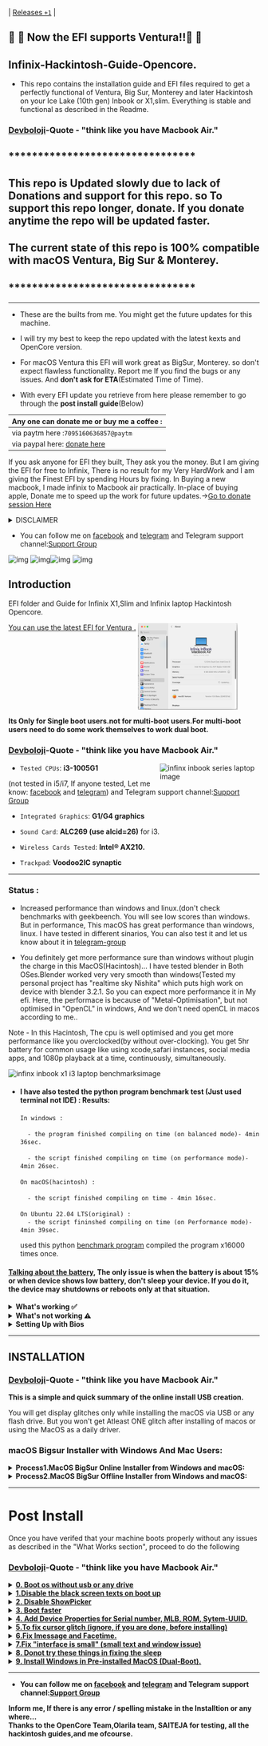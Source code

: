 | [Releases `+1`](https://github.com/devboloji/Infinix-Hackintosh-Guide-Opencore/releases) | 

## :star_struck: :star_struck: Now the EFI supports Ventura!!:star_struck: :star_struck:


## Infinix-Hackintosh-Guide-Opencore.
- This repo contains the installation guide and EFI files required to get a perfectly functional of Ventura, Big Sur, Monterey and later Hackintosh on your Ice Lake (10th gen) Inbook or X1,slim. Everything is stable and functional as described in the Readme.

### [Devboloji](https://github.com/devboloji)-Quote - "think like you have Macbook Air."

## ********************************
## This repo is Updated slowly due to lack of Donations and support for this repo. so To support this repo longer, donate. If you donate anytime the repo will be updated faster.
## The current state of this repo is 100% compatible with macOS Ventura, Big Sur & Monterey.
## ********************************

<hr>

- These are the builts from me.  You might get the future updates for this machine.

 - I will try my best to keep the repo updated with the latest kexts and OpenCore version.
 - For macOS Ventura this EFI will work great as BigSur, Monterey. so don't expect flawless functionality.
 Report me If you find the bugs or any issues. And **don't ask for ETA**(Estimated Time of Time).
- With every EFI update you retrieve from here please remember to go through the **post install guide**(Below)

|  Any one can donate me or buy me a coffee :|
|--------------------------------------------|
|  via paytm here :`7095160636857@paytm`     |
|  via paypal here: [donate here](https://www.paypal.me/369639)|

 If you ask anyone for EFI they built, They ask you the money. But I am giving the EFI for free to Infinix, There is no result for my Very HardWork and I am giving the Finest EFI by spending Hours by fixing. In Buying a new macbook, I made infinix to Macbook air practically. In-place of buying apple, Donate me to speed up the work for future updates.->[Go to donate session Here](https://github.com/devboloji/Infinix-Hackintosh-Opencore-Guide#any-one-can-donate-me-or-buy-me-a-coffee-)

 <details><summary>DISCLAIMER</summary>
 
|                          Disclaimer                               |
|-------------------------------------------------------------------|
|Read the entire README before you start.                           |
|I am not responsible for any damages you may cause.                |
|If you find an error or improve anything,whether in the config or in the documentation,please consider opening an issue or pull request.|    

 </details>
 
- You can follow me on [facebook](https://www.facebook.com/sai.dev.92317) and [telegram](https://t.me/Pappusaidev) and Telegram support channel:[Support Group](https://t.me/infinix_inbook_discussion)

![img](https://img.shields.io/badge/Release%20Update-July-red) ![img](https://img.shields.io/badge/macOS%20Support-Monterey--11.6.7-blue)![img](https://img.shields.io/badge/macOS%20Support-BigSur-blue) ![img](https://img.shields.io/badge/OpenCore%20Version-0.8.2-red)

## Introduction

EFI folder and Guide for Infinix X1,Slim and Infinix laptop Hackintosh Opencore.

<ins>You can use the latest EFI for Ventura .</ins>
<img align="top" src="images/Ventura beta 5 Proof-Infinix.png" alt="infinx ventura beta 5 system information." width="200">

**Its Only for Single boot users.not for multi-boot users.For multi-boot users need to do some work themselves to work dual boot.**

### [Devboloji](https://github.com/devboloji)-Quote - "think like you have Macbook Air."

<img align="right" src="images/infinix laptop image.jpeg" alt="infinx inbook series laptop image" width="200">

- `Tested CPUs`: **i3-1005G1**

(not tested in i5/i7, If anyone tested, Let me know: [facebook](https://www.facebook.com/sai.dev.92317) and [telegram](https://t.me/Pappusaidev)) and Telegram support channel:[Support Group](https://t.me/infinix_inbook_discussion)


- `Integrated Graphics`: **G1/G4 graphics**

- `Sound Card`: **ALC269 (use alcid=26)** for i3.

- `Wireless Cards Tested`: **Intel® AX210.**

- `Trackpad`: **Voodoo2IC synaptic**

<hr>

### Status : 

- Increased performance than windows and linux.(don't check benchmarks with geekbeench. You will see low scores than windows. But in performance, This macOS has great performance than windows, linux. I have tested in different sinarios, You can also test it and let us know about it in [telegram-group](https://t.me/infinix_inbook_discussion)

- You definitely get more performance sure than windows without plugin the charge in this MacOS(Hacintosh)... I have tested blender in Both OSes.Blender worked very very smooth than windows(Tested my personal project has "realtime sky Nishita" which puts high work on device with blender 3.2.1.  So you can expect more performance it in My efi. Here, the performace is because of "Metal-Optimisation", but not optimised in "OpenCL" in windows, And we don't need openCL in macos according to me..

Note - In this Hacintosh, The cpu is well optimised and you get more performance like you overclocked(by without over-clocking). You get 5hr battery for common usage like using xcode,safari instances, social media apps, and 1080p playback at a time, continuously, simultaneously.

<img align="top" src="images/infinix x1 i3 benchmarks.jpeg" alt="infinx inbook x1 i3 laptop benchmarksimage" width="300">

- #### I have also tested the python program benchmark test  (Just used terminal not IDE) : Results:  

      In windows :
      
        - the program finished compiling on time (on balanced mode)- 4min 36sec.

        - the script finished compiling on time (on performance mode)- 4min 26sec.

      On macOS(hacintosh) :
         
        - the script finished compiling on time - 4min 16sec.
     
      On Ubuntu 22.04 LTS(original) :
        - the script fininshed compiling on time (on Performance mode)- 4min 39sec.

   used this python [benchmark program](https://benchmarksgame-team.pages.debian.net/benchmarksgame/program/mandelbrot-python3-7.html) compiled the program x16000 times once.

#### <ins> Talking about the battery</ins>, The only issue is when the battery is about 15% or when device shows low battery, don't sleep your device. If you do it, the device may shutdowns or reboots only at that situation.

<details>
 <summary><strong> What's working ✅ </strong></summary>
 </br>
 
- [x] Wifi
- [x] iMessage, FaceTime, App Store, iTunes Store `Please generate your own SMBIOS`read my [post install](https://github.com/devboloji/Infinix-Hackintosh-Opencore-Guide#post-install) which is below the installation.
- [x] Bluetooth (Bluetooth Headphones working, also bluetooth file transfer works)
- [x] OnBoard Audio(Input/ Output)
- [x] USB ports
- [x] Wired headphones
- [x] You will get upto 4 hours to 5 hours battery backup for streaming 1080p-youtube and for coding without any pause.You may get more than me.
- [x] Trackpad 
- [x] brightness keys(To increase(+ve) -> `Pause`key) & (To decrease(-ve) -> `Scr Lk` key)
- [x] Wake / Shutdown
- [x] Short sleep. (If you make sleep for long hours, The laptop shutdowns. To boot up your device you need to plug in the charge like macbook to wake. But you can make sleep to for 1 to 3 hours(but you will lose 3 to 8 percentage for every hour when  you put your device into sleep). 
This is due to continuous fan spinning when sleep. Anyone is welcomed to fix these issues. First contact me to do that
- Everything (Much More).

</details>
<details>
 <summary><strong>What's not working ⚠️</strong></summary>
 </br>
 
* Long Sleep(Using Long sleep, fans still spins and causes battery drain)(Donot use any hibernate app in macos),Read [Post-install](https://github.com/devboloji/Infinix-Hackintosh-Opencore-Guide#post-install) Any one is welcomed to fix this issue, contact me.
* Hdmi slot.
* Don't expect too much battery in this Hackintosh like windows. You get atleast 5-hours battery-backup.
</details>

<details>
 <summary><strong> Setting Up with Bios</strong></summary>
  Note:Most of these options may not be present in your firmware, we recommend matching up as closely as possible but don't be too concerned, if many of these options are not available in your BIOS. You cannot change the cpu,fan and other settings. This is due to Locked-bios(cfg-lock). If anyone unlocked the bios, Please tell in "Telegram-Group" ->(https://t.me/infinix_inbook_discussion) that good news.


<details>
<summary><strong>Disable:</strong></summary>
 
- Fast Boot
- `chipset` -> `PCH IO configuration` ->`disable wake on wlan and bluetooth` (which causes sleep issues)
- Disable windows bit-lock encryption (ignore, if you don't lock it)
- Secure Boot
- VT-d
- CSM
 </details>
 
 
<details>
 <summary><strong>Enable:</strong></summary>
 

- Execute Disable Bit
- `DVMT Total Dfx Mem`(iGPU Memory): `MAX` from `System Agent(SA)configuration` -> `Graphics configuration`.
- Set` DVMT Total Gfx Memory` setting to `Max`from `System Agent(SA)configuration` -> `Graphics configuration`.
- Set `DVMT PPre-Allocated` Setting to `160M` or to `max` from `System Agent(SA)configuration` -> `Graphics configuration`.
- SATA Mode: AHCI
- Every setting is not Available so check your self
- `Intel Virtualization Technology` not vt-d.
</details>
</details>

 <hr>
 

## INSTALLATION

### [Devboloji](https://github.com/devboloji)-Quote - "think like you have Macbook Air."

**This is a simple and quick summary of the online install USB creation.**

You will get display glitches only while installing the macOS via USB or any flash drive. But you won't get Atleast ONE glitch after installing of macos or using the MacOS as a daily driver.
 ### macOS Bigsur Installer with Windows And Mac Users:
<details>
 <summary><strong>Process1.MacOS BigSur Online Installer from Windows and macOS:</strong></summary>
 
  -  **`For Windows users`**
      1. Download [rufus](https://rufus.ie/en/) to format the sdcard to fat32.
      2. Select the desired flash drive or Sdcard you would like to put the installer on under the device option
      3. Open rufus and Select `non-bootable` as the `boot selection` (REQUIRED)
      4. Select `FAT-32` or `Large FAT-32` as the partition scheme. Hit start(by doing this the sdcard formats so you will lose the all the data in sdcard).
      5. If in windows,Open up the usb partition in file explorer and delete all the files created by rufus manually.
  -  **`For mac users`**
      1. Launch `Disk Utility`
      2. `Select View` > `Show all devices` at the top left
      3. Select your flash drive (root usb device)and format it as `MS-DOS (FAT)` or `FAT-32`.
      
      4. change `guid patition table`-> `Master Boot Record Partiton`.
      
      5. hit start(by doing this the sdcard formats so you will lose the all the data in sdcard).

6. Then ................
7. Now, Install Python from Microsoft store or Download manually for MAC and Windows users here -> [python](https://www.python.org/downloads/) (Make sure you select add python x.x to path to environmet variables for windows users.)
8. Download and extract the [OpenCore Package](https://github.com/acidanthera/OpenCorePkg/releases) (Release version is fine).
9. Select the "macrecovery" folder in the "opencorepkg" folder at `/Utilities/macrecovery/` .
10. Copy the path of the "macrecovery" folder in file manager or finder.
11. Fire up command prompt or Terminal and type `cd` and hit spacebar and paste the path of the macrecovery folder.
12.
  - For BigSur  -Run the command: `macrecovery.py -b Mac-42FD25EABCABB274 -m 00000000000000000 download`
  - For Monterey -Run the command: `macrecovery.py -b Mac-E43C1C25D4880AD6 -m 00000000000000000 download`

13. This will download some files in the macrecovery folder but we only need "BaseSystem.dmg" and "BaseSystem.chunklist" (takes approx. 600mb to 800mb internet)for Downloading the Macos installer.
14. Create a folder in USB or pendrive or flash drive named `com.apple.recovery.boot`.
15. Paste both of those files in the `com.apple.recovery.boot` folder in your flash drive partiton or sdcard or pendrive.
16. Download the latest EFI created [here](https://github.com/devboloji/Infinix-Hackintosh-Guide-Opencore/releases)
17. Copy the folder named `EFI` and paste it in your USB partiton.

#### Note: If you need to edit Config.plist, don't Clover configurator because its opencore. Use OpenCore configurator , use PlistEdit pro, PropperTree, or Xcode.
#### You will get display glitches only while installing the macOS via USB or any flash drive. But you won't get Atleast ONE glitch after installing of macos or using the MacOS as a daily driver.

`Note: Make sure to apply the correct bios settings before continuing (provided above)`

 18. Restart your laptop and hit `Delete`button continuously until you go to bios settings.
19. Select your flash drive as temporary boot option in boot menu.
20. Now in the OpenCore menu select the name of your USB partiton.
21. Great! Now install and set up macOS Big Sur as usual(This process will be required 14gb internet to download full Macos bigsur).
22. the system reboots for once or twice so, when rebooting choose the usb everytime until you see your Macos Partition name in boot menu.
23. After booting into OS, You need to downlaod opencore configurator and mount the system drive, Then paste the efi to the mounted efi from the USB or drive. then reboot and remove usb.

 </details>
 <details>
  <summary><strong>Process2.MacOS BigSur Offline Installer from Windows and macOS:</strong></summary>
 
- 1.Search and Download Olarila BigSur or Monterey .raw from [Here](https://www.olarila.com/topic/6278-hackintosh-and-macintosh-olarila-vanilla-images-macos/)the latest version of bigsur is 11.6.7 and for Monterey is 12.3.1
- 2.Download etcher from [here](https://www.balena.io/etcher/)
- 3.Make Usb bootable (Flash the Sdcard) using Etcher and olarila bigsur.
- 4.mount the efi of Sdcard or bootable drive.You can watch about mounting the efi in windows[Youtube](https://www.youtube.com/watch?v=-XwKjS6hbwQ) just watch how to select the olarila image from the website and mounting the efi 
- For mac users use Opencore Configurator.app official [here](https://mackie100projects.altervista.org/download-opencore-configurator/)
- 5.Delete the default EFI folder which is in bootable usb
- 6.and paste the Efi to USB. Download Efi [here](https://github.com/devboloji/Infinix-Hackintosh-Guide-Opencore)

#### Note: If you need to edit Config.plist, don't Clover configurator because its opencore. Use OpenCore configurator , use PlistEdit pro, PropperTree, or Xcode.
#### You will get display glitches only while installing the macOS via USB or any flash drive. But you won't get Atleast ONE glitch after installing of macos or using the MacOS as a daily driver.

- 7.Restart your laptop and hit `Delete`button continuously until you go to bios settings.
- 8.Select your sd card or flash drive as temporary boot option in boot menu.
- 9.Now in the OpenCore menu select the name of your USB partiton
- install.Enjoy!!!!
- 10.After booting into OS, You need to downlaod opencore configurator and mount the system drive, Then paste the efi to the mounted efi from the USB or drive. then reboot and remove usb.

</details>
<hr>

# Post Install
Once you have verifed that your machine boots properly without any issues as described in the "What Works section", proceed to do the following

### [Devboloji](https://github.com/devboloji)-Quote - "think like you have Macbook Air."

<details><summary><strong><ins>0. Boot os without usb or any drive</ins></strong></summary>
 
After booting into OS, You need to downlaod opencore configurator and mount the system drive, Then paste the efi to the mounted efi from the USB or drive. then reboot and remove usb.
</details>

<details><summary><strong><ins>1.Disable the black screen texts on boot up</ins></strong></summary>

( Disabling the Verbose mode)A new hackintosh User uses this. To disable it, In Config.plist, navigate to 'NVRAM' ->  go to Add `7C436110-AB2A-4BBB-A880-FE41995C9F82` -> `boot-args` -> remove the `-v` argument. Save it and reboot. 
 </details>

<details><summary><strong><ins> 2. Disable ShowPicker</ins></strong></summary>
 
In the Config.plist, You can disable the boot picker screen so that you boot straight to th Apple logo by setting under `Misc` -> `Boot` -> `ShowPicker` False (NO)
Note: you can still see the boot picker with ShowPicker set to no/false by spamming Esc before the apple logo is displayed during boot.
</details>

<details><summary><strong><ins>3. Boot faster</ins></strong></summary>
You can Disable IntelBluetoothFirmware.kext & IntelBluetoothInjector.kext to be able to Boot faster those kexts in config.plist for BigSur.
For Monterey, Disable IntelBluetoothFirmware.kext & Bluetool fixup.kext to be able to Boot faster those kexts in config.plist
This is not done by default to bluetooth working.

***For those on macOS Monterey do not enable IntelBluetoothInjector kext because the system will not boot***
</details>  

<details><summary><strong><ins> 4. Add Device Properties for Serial number, MLB, ROM, Sytem-UUID.</ins></strong></summary>
 
Use `MacBookAir9,1` SMBios. Recommended : opencore configurator, Go to the  `PlatformInfo >SMBios`Tick the "Add to the section to config file" in `SMBIOS` and `DATAHUB -GENERIC- PLATFORMNVRAM` and continue your Adding your SMBIOS.
Follow this [Opencore guide](https://dortania.github.io/OpenCore-Post-Install/universal/iservices.html#generate-a-new-serial) to set up serial number and the accompanying info to get iServices.
 
 Trick to Get exact Processor details in System Information - When you are adding the smbios, Edit `processor type` -> `0` or delete inside of `processor-type` .
 </details>
 
<details><summary><strong><ins> 5.To fix cursor glitch (ignore, if you are done, before installing)</ins></strong></summary>
 
Goto Bios Settings -> `Chipset Section -> System Agent (SA) Configuration -> Graphics Configuration`

Set` DVMT Total Gfx Memory` setting to `Max`
Set `DVMT PPre-Allocated` Setting to `160M` or to `max`
</details>
<details><summary><strong><ins>6.Fix Imessage and Facetime. </ins></strong></summary>
 
If you are new to the apple account or if you are using apple account for the first time in hackintosh, You need to use the apple account for one month and use icloud. Even though, the imessages or factime don't work..
The thing is "Use it" for a month or more and automatically after some days, Magically facetime and imessages workss...Tada...
 </details>
 
 <details><summary><strong><ins> 7.Fix "interface is small" (small text and window issue)</ins></string></summary>
 
- To fix, use [one key high dpi](https://github.com/xzhih/one-key-hidpi) here and run `hidpi.command` in the folder and choose `(1) Enable HIDPI` by typing `1` -> Then choose `Macbook` -> choose  `(2) 1920x1080 Display (use 1424x802, fix underscaled after sleep)` -> Reboot your device.
 
-  After rebooting, go to `system Preferences` -> `Display` -> choose `Scaled` and select what you like.
  </details>
  
<details><summary><strong><ins> 8. Donot try these things in fixing the sleep </ins></strong></summary>
 
 - Donot use any hibernate app in macos.
 - Donot try [opencore sleep fix](https://dortania.github.io/OpenCore-Post-Install/universal/sleep.html#preparations) .
 If you use these! When you put your device sleep, the laptop reboots automatically after 30sec. To fix that you need to reinstall the macOS.
 </details>
 
 <details><summary><strong><ins> 9. Install Windows in Pre-installed MacOS (Dual-Boot). </ins></strong></summary>
 
 - This process is very simple for dual boot and can ask doubts and issues here on [Telegram Group](https://t.me/infinix_inbook_discussion) 
 
 1. Take a Usb or sd-card, connect to pc & Launch `Disk Utility` -> Select `View` > `Show all devices` at the top left.
 2. Select your flash drive (root usb device)and format it as `MS-DOS (FAT)` or `FAT-32`. Change `guid patition table` -> `Master Boot Record Partiton`. Hit start(by doing this the sdcard formats so you will lose the all the data in sdcard).
 3. Copy the EFI that you are using right now to the `USB` or store it to another device.
 4. Next, to partition your drive, -> Launch `Disk Utility` -> Select `View` > `Show all devices` at the top left -> Choose your `MacOS-drive` as root -> Click `Partition` -> click `add partition` if you see a popup -> `Name` your partition. -> Change the `Format` type to `ExFat` or `Ms-dos` -> Adjust your `Partition size` as you like. click `Apply`. This process takes atleast 15 min. 
 5. Take an Another USB, Now Make bootable of required version of windows by rufus or any other.
 6. Boot to USB from bios. Run the windows Installer as Asusual. But remember to install in your windows Partition in `where to install` in windows disk.
 7. When you boot into windows, install all Updates and you can also restart when updates required reboot.(Forget about macOS for now). After installing all updates, Plug in the `EFI usb` and reboot to usb from bios to boot into MacOS.
 8. When you boot into MacOS, <ins>Mount the EFI folder</ins>, and delete `Boot`and `OC` folders and paste the "boot" & "OC" folders from USB to MacOS  EFI. Now go to `Microsoft` -> `Boot` -> change `bootmgfw.efi` to `bootmgfw.efi-ORIG` (replace ".efi" extension to ".efi-ORIG"). Unmount the EFI and reboot.
 9. Reboot to macOS.(you can only see "MacOS" in boot-menu). Now go to `Microsoft` -> `Boot` -> change `bootmgfw.efi-ORIG` to  `bootmgfw.efi` (replace ".efi-ORIG" extension to ".efi" again). Unmount the EFI and reboot.
 10. Now you can see Windows & MacOS on boot-menu. Enjoy. Donation will be helpful : [Here](https://github.com/devboloji/Infinix-Hackintosh-Opencore-Guide#any-one-can-donate-me-or-buy-me-a-coffee-) 
 . Have a great day. 
 </details>
 
<hr>

- You can follow me on [facebook](https://www.facebook.com/sai.dev.92317) and [telegram](https://t.me/Pappusaidev) and Telegram support channel:[Support Group](https://t.me/infinix_inbook_discussion)

 Inform me, If there is any error / spelling mistake in the Installtion or any where...                                                                      
Thanks to the OpenCore Team,Olarila team, SAITEJA for testing, all the hackintosh guides,and me ofcourse.


